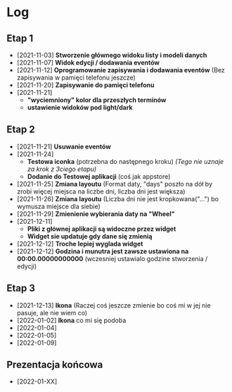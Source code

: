 # Log

## Etap 1

- [2021-11-03] **Stworzenie głównego widoku listy i modeli danych**
- [2021-11-07] **Widok edycji / dodawania eventów**
- [2021-11-12] **Oprogramowanie zapisywania i dodawania eventów** (Bez zapisywania w pamięci telefonu jeszcze)
- [2021-11-20] **Zapisywanie do pamięci telefonu**
- [2021-11-21]
  - **"wyciemniony" kolor dla przeszłych terminów**
  - **ustawienie widoków pod light/dark**

## Etap 2

- [2021-11-21] **Usuwanie eventów**
- [2021-11-24]
  - **Testowa iconka** (potrzebna do następnego kroku) *(Tego nie uznaje za krok z 3ciego etapu)*
  - **Dodanie do Testowej aplikacji** (coś jak appstore)
- [2021-11-25] **Zmiana layoutu** (Format daty, "days" poszło na dół by zrobi więcej miejsca na liczbe dni, liczba dni jest większa)
- [2021-11-26] **Zmiana layoutu** (Liczba dni nie jest kropkowana("...") bo wymusza miejsce dla siebie)
- [2021-11-29] **Zmienienie wybierania daty na "Wheel"**
- [2021-12-11]
  - **Pliki z głównej aplikacji są widoczne przez widget**
  - **Widget sie updatuje gdy dane się zmienią**
- [2021-12-12] **Troche lepiej wyglada widget**
- [2021-12-12] **Godzina i munutra jest zawsze ustawiona na 00:00.00000000000** (wczesniej ustawialo godzine stworzenia / edycji)

## Etap 3

- [2021-12-13] **Ikona** (Raczej coś jeszcze zmienie bo coś mi w jej nie pasuje, ale nie wiem co)
- [2022-01-02] **Ikona** co mi się podoba
- [2022-01-04] 
- [2022-01-05] 
- [2022-01-09] 

## Prezentacja końcowa

- [2022-01-XX] 
